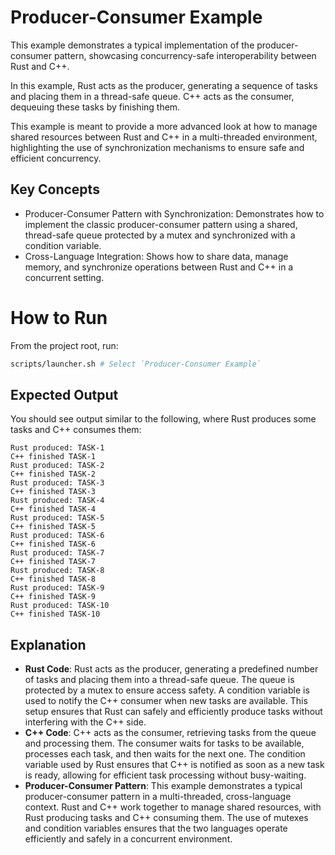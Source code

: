 # Producer-Consumer Example

This example demonstrates a typical implementation of the producer-consumer pattern, showcasing concurrency-safe interoperability between Rust and C++.

In this example, Rust acts as the producer, generating a sequence of tasks and placing them in a thread-safe queue. C++ acts as the consumer, dequeuing these tasks by finishing them.

This example is meant to provide a more advanced look at how to manage shared resources between Rust and C++ in a multi-threaded environment, highlighting the use of synchronization mechanisms to ensure safe and efficient concurrency.

## Key Concepts
* Producer-Consumer Pattern with Synchronization: Demonstrates how to implement the classic producer-consumer pattern using a shared, thread-safe queue protected by a mutex and synchronized with a condition variable.
* Cross-Language Integration: Shows how to share data, manage memory, and synchronize operations between Rust and C++ in a concurrent setting.

# How to Run

From the project root, run:

```bash
scripts/launcher.sh # Select `Producer-Consumer Example`
```

## Expected Output

You should see output similar to the following, where Rust produces some tasks and C++ consumes them:

```
Rust produced: TASK-1
C++ finished TASK-1
Rust produced: TASK-2
C++ finished TASK-2
Rust produced: TASK-3
C++ finished TASK-3
Rust produced: TASK-4
C++ finished TASK-4
Rust produced: TASK-5
C++ finished TASK-5
Rust produced: TASK-6
C++ finished TASK-6
Rust produced: TASK-7
C++ finished TASK-7
Rust produced: TASK-8
C++ finished TASK-8
Rust produced: TASK-9
C++ finished TASK-9
Rust produced: TASK-10
C++ finished TASK-10
```

## Explanation
* **Rust Code**: Rust acts as the producer, generating a predefined number of tasks and placing them into a thread-safe queue. The queue is protected by a mutex to ensure access safety. A condition variable is used to notify the C++ consumer when new tasks are available. This setup ensures that Rust can safely and efficiently produce tasks without interfering with the C++ side.
* **C++ Code**: C++ acts as the consumer, retrieving tasks from the queue and processing them. The consumer waits for tasks to be available, processes each task, and then waits for the next one. The condition variable used by Rust ensures that C++ is notified as soon as a new task is ready, allowing for efficient task processing without busy-waiting.
* **Producer-Consumer Pattern**: This example demonstrates a typical producer-consumer pattern in a multi-threaded, cross-language context. Rust and C++ work together to manage shared resources, with Rust producing tasks and C++ consuming them. The use of mutexes and condition variables ensures that the two languages operate efficiently and safely in a concurrent environment.